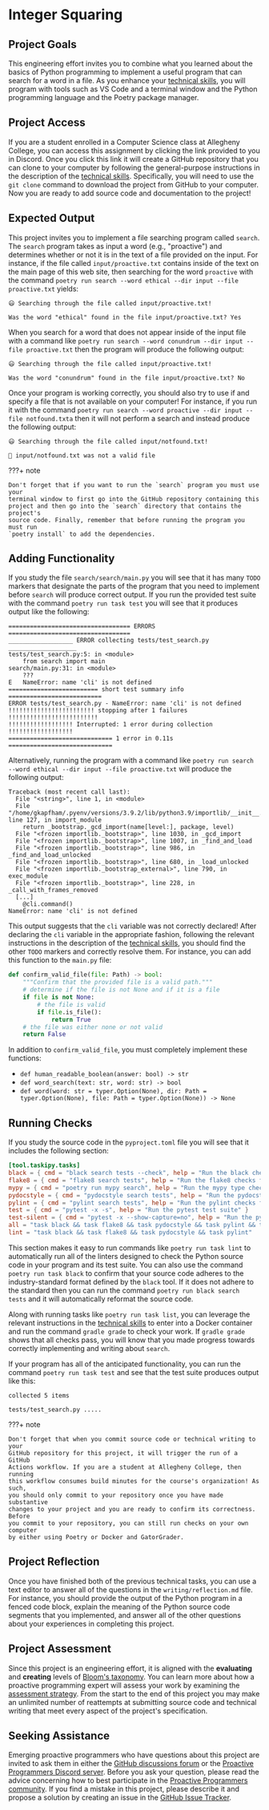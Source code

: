 # Integer Squaring

## Project Goals

This engineering effort invites you to combine what you learned about the basics
of Python programming to implement a useful program that can search for a word
in a file. As you enhance your [technical
skills](/proactive-skills/introduction-proactive-skills/), you will program with
tools such as VS Code and a terminal window and the Python programming language
and the Poetry package manager.

## Project Access

If you are a student enrolled in a Computer Science class at Allegheny College,
you can access this assignment by clicking the link provided to you in Discord.
Once you click this link it will create a GitHub repository that you can clone
to your computer by following the general-purpose instructions in the
description of the [technical
skills](/proactive-skills/introduction-proactive-skills/). Specifically, you
will need to use the `git clone` command to download the project from GitHub to
your computer. Now you are ready to add source code and documentation to the
project!

## Expected Output

This project invites you to implement a file searching program called `search`.
The `search` program takes as input a word (e.g., "proactive") and determines
whether or not it is in the text of a file provided on the input. For instance,
if the file called `input/proactive.txt` contains inside of the text on the main
page of this web site, then searching for the word `proactive` with the
command `poetry run search --word ethical --dir input --file proactive.txt`
yields:

```shell
😃 Searching through the file called input/proactive.txt!

Was the word "ethical" found in the file input/proactive.txt? Yes
```

When you search for a word that does not appear inside of the input file with a
command like `poetry run search --word conundrum --dir input --file
proactive.txt` then the program will produce the following output:

```shell
😃 Searching through the file called input/proactive.txt!

Was the word "conundrum" found in the file input/proactive.txt? No
```

Once your program is working correctly, you should also try to use if and
specify a file that is not available on your computer! For instance, if you run
it with the command `poetry run search --word proactive --dir input --file
notfound.txta` then it will not perform a search and instead produce the
following output:

```shell
😃 Searching through the file called input/notfound.txt!

🤷 input/notfound.txt was not a valid file
```

???+ note

    Don't forget that if you want to run the `search` program you must use your
    terminal window to first go into the GitHub repository containing this
    project and then go into the `search` directory that contains the project's
    source code. Finally, remember that before running the program you must run
    `poetry install` to add the dependencies.

## Adding Functionality

If you study the file `search/search/main.py` you will see that it has many
`TODO` markers that designate the parts of the program that you need to
implement before `search` will produce correct output. If you run the provided
test suite with the command `poetry run task test` you will see that it produces
output like the following:

```
================================== ERRORS ==================================
__________________ ERROR collecting tests/test_search.py ___________________
tests/test_search.py:5: in <module>
    from search import main
search/main.py:31: in <module>
    ???
E   NameError: name 'cli' is not defined
========================= short test summary info ==========================
ERROR tests/test_search.py - NameError: name 'cli' is not defined
!!!!!!!!!!!!!!!!!!!!!!!! stopping after 1 failures !!!!!!!!!!!!!!!!!!!!!!!!!
!!!!!!!!!!!!!!!!!! Interrupted: 1 error during collection !!!!!!!!!!!!!!!!!!
============================= 1 error in 0.11s =============================
```

Alternatively, running the program with a command like `poetry run search --word
ethical --dir input --file proactive.txt` will produce the following output:

```
Traceback (most recent call last):
  File "<string>", line 1, in <module>
  File "/home/gkapfham/.pyenv/versions/3.9.2/lib/python3.9/importlib/__init__.py", line 127, in import_module
    return _bootstrap._gcd_import(name[level:], package, level)
  File "<frozen importlib._bootstrap>", line 1030, in _gcd_import
  File "<frozen importlib._bootstrap>", line 1007, in _find_and_load
  File "<frozen importlib._bootstrap>", line 986, in _find_and_load_unlocked
  File "<frozen importlib._bootstrap>", line 680, in _load_unlocked
  File "<frozen importlib._bootstrap_external>", line 790, in exec_module
  File "<frozen importlib._bootstrap>", line 228, in _call_with_frames_removed
  [...]
    @cli.command()
NameError: name 'cli' is not defined
```

This output suggests that the `cli` variable was not correctly declared! After
declaring the `cli` variable in the appropriate fashion, following the relevant
instructions in the description of the [technical
skills](/proactive-skills/introduction-proactive-skills/), you should find the
other `TODO` markers and correctly resolve them. For instance, you can add this
function to the `main.py` file:

```python
def confirm_valid_file(file: Path) -> bool:
    """Confirm that the provided file is a valid path."""
    # determine if the file is not None and if it is a file
    if file is not None:
        # the file is valid
        if file.is_file():
            return True
    # the file was either none or not valid
    return False
```

In addition to `confirm_valid_file`, you must completely implement these
functions:

- `def human_readable_boolean(answer: bool) -> str`
- `def word_search(text: str, word: str) -> bool`
- `def word(word: str = typer.Option(None), dir: Path = typer.Option(None), file: Path = typer.Option(None)) -> None`

## Running Checks

If you study the source code in the `pyproject.toml` file you will see that
it includes the following section:

```toml
[tool.taskipy.tasks]
black = { cmd = "black search tests --check", help = "Run the black checks for source code format" }
flake8 = { cmd = "flake8 search tests", help = "Run the flake8 checks for source code documentation" }
mypy = { cmd = "poetry run mypy search", help = "Run the mypy type checker for potential type errors" }
pydocstyle = { cmd = "pydocstyle search tests", help = "Run the pydocstyle checks for source code documentation" }
pylint = { cmd = "pylint search tests", help = "Run the pylint checks for source code documentation" }
test = { cmd = "pytest -x -s", help = "Run the pytest test suite" }
test-silent = { cmd = "pytest -x --show-capture=no", help = "Run the pytest test suite without showing output" }
all = "task black && task flake8 && task pydocstyle && task pylint && task mypy && task test"
lint = "task black && task flake8 && task pydocstyle && task pylint"
```

This section makes it easy to run commands like `poetry run task lint` to
automatically run all of the linters designed to check the Python source code in
your program and its test suite. You can also use the command `poetry run task
black` to confirm that your source code adheres to the industry-standard format
defined by the `black` tool. If it does not adhere to the standard then you can
run the command `poetry run black search tests` and it will automatically
reformat the source code.

Along with running tasks like `poetry run task list`, you can leverage the
relevant instructions in the [technical
skills](/proactive-skills/introduction-proactive-skills/) to enter into a Docker
container and run the command `gradle grade` to check your work. If `gradle
grade` shows that all checks pass, you will know that you made progress towards
correctly implementing and writing about `search`.

If your program has all of the anticipated functionality, you can run the
command `poetry run task test` and see that the test suite produces output like
this:

```shell
collected 5 items

tests/test_search.py .....
```

???+ note

    Don't forget that when you commit source code or technical writing to your
    GitHub repository for this project, it will trigger the run of a GitHub
    Actions workflow. If you are a student at Allegheny College, then running
    this workflow consumes build minutes for the course's organization! As such,
    you should only commit to your repository once you have made substantive
    changes to your project and you are ready to confirm its correctness. Before
    you commit to your repository, you can still run checks on your own computer
    by either using Poetry or Docker and GatorGrader.

## Project Reflection

Once you have finished both of the previous technical tasks, you can use a text
editor to answer all of the questions in the `writing/reflection.md` file. For
instance, you should provide the output of the Python program in a fenced code
block, explain the meaning of the Python source code segments that you
implemented, and answer all of the other questions about your experiences in
completing this project.

## Project Assessment

Since this project is an engineering effort, it is aligned with the
**evaluating** and **creating** levels of [Bloom's
taxonomy](proactive-learning/blooms-taxonomy/). You can learn more about how a
proactive programming expert will assess your work by examining the [assessment
strategy](/proactive-learning/assessment-strategy/). From the start to the end
of this project you may make an unlimited number of reattempts at submitting
source code and technical writing that meet every aspect of the project's
specification.

## Seeking Assistance

Emerging proactive programmers who have questions about this project are invited
to ask them in either the [GitHub discussions
forum](https://github.com/ProactiveProgrammers/www.proactiveprogrammers.com/discussions)
or the [Proactive Programmers Discord server](https://discord.gg/kjah8MFYbR).
Before you ask your question, please read the advice concerning how to best
participate in the [Proactive Programmers
community](https://proactiveprogrammers.com/proactive-community/community-connections/).
If you find a mistake in this project, please describe it and propose a solution
by creating an issue in the [GitHub Issue
Tracker](https://github.com/ProactiveProgrammers/www.proactiveprogrammers.com/issues).
